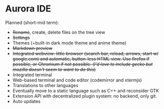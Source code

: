 # Aurora IDE

Planned (short-mid term):
- ~~Rename~~, create, delete files on the tree view
- ~~Settings~~
- Themes (+built-in dark mode theme and anime theme)
- ~~Markdown preview~~
- ~~Integrated webview: little browser (search bar, reload, arrows, start w/ google.com) and automatic, button-less HTML view. Use firefox if possible, or Chromium if not possible. (*I'd love to include gecko but mozilla doesn't seem to want to do this*)~~
- Integrated terminal
- Web-based terminal and code editor (codemirror and xtermjs)
- Translations to other languages
- Eventually move to a static language such as C++ and reconsider GTK
- Extension API with decentralized plugin system: no backend, only git.
- Auto updates